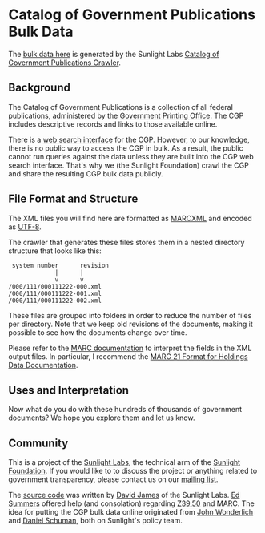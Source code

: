 # Catalog of Government Publications Bulk Data

The [bulk data here](.) is generated by the Sunlight Labs <a href="http://github.com/sunlightlabs/cgp_crawler">Catalog of Government Publications Crawler</a>.

## Background

The Catalog of Government Publications is a collection of all federal publications, administered by the [Government Printing Office](http://www.gpo.gov). The CGP includes descriptive records and links to those available online.

There is a [web search interface](http://catalog.gpo.gov) for the CGP. However, to our knowledge, there is no public way to access the CGP in bulk. As a result, the public cannot run queries against the data unless they are built into the CGP web search interface. That's why we (the Sunlight Foundation) crawl the CGP and share the resulting CGP bulk data publicly.

## File Format and Structure

The XML files you will find here are formatted as [MARCXML](http://www.loc.gov/standards/marcxml/) and encoded as [UTF-8](http://en.wikipedia.org/wiki/UTF-8).

The crawler that generates these files stores them in a nested directory structure that looks like this:

     system number      revision
                 |      |
                 v      v
    /000/111/000111222-000.xml
    /000/111/000111222-001.xml
    /000/111/000111222-002.xml

These files are grouped into folders in order to reduce the number of files per directory. Note that we keep old revisions of the documents, making it possible to see how the documents change over time.

Please refer to the [MARC documentation](http://www.loc.gov/marc/marcdocz.html) to interpret the fields in the XML output files. In particular, I recommend the [MARC 21 Format for Holdings Data Documentation](http://www.loc.gov/marc/holdings/).

## Uses and Interpretation

Now what do you do with these hundreds of thousands of government documents? We hope you explore them and let us know.

## Community

This is a project of the [Sunlight Labs](http://sunlightlabs.com), the technical arm of the [Sunlight Foundation](http://sunlightfoundation.com). If you would like to to discuss the project or anything related to government transparency, please contact us on our [mailing list](http://groups.google.com/group/sunlightlabs).

The [source code](http://sunlightlabs.com/cgp_crawler) was written by [David James](http://sunlightfoundation.com/people/djames/) of the Sunlight Labs. [Ed Summers](http://inkdroid.org/journal/about/) offered help (and consolation) regarding [Z39.50](http://en.wikipedia.org/wiki/Z39.50) and MARC. The idea for putting the CGP bulk data online originated from [John Wonderlich](http://sunlightfoundation.com/people/jwonderlich/) and [Daniel Schuman](http://sunlightfoundation.com/people/dschuman/), both on Sunlight's policy team.
